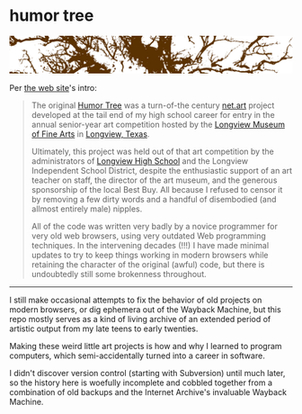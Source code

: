 # humor tree

<img src="./original/ht/images/tree_bg.gif">

Per [the web site][ht]'s intro:

> The original [Humor Tree][ht] was a turn-of-the century [net.art][] project
> developed at the tail end of my high school career for entry in the annual
> senior-year art competition hosted by the [Longview Museum of Fine
> Arts][lmfa] in [Longview, Texas][lv].
>
> Ultimately, this project was held out of that art competition by the
> administrators of [Longview High School][lhs] and the Longview Independent
> School District, despite the enthusiastic support of an art teacher on staff,
> the director of the art museum, and the generous sponsorship of the local
> Best Buy. All because I refused to censor it by removing a few dirty words
> and a handful of disembodied (and allmost entirely male) nipples.
>
> All of the code was written very badly by a novice programmer for very old
> web browsers, using very outdated Web programming techniques. In the
> intervening decades (!!!) I have made minimal updates to try to keep things
> working in modern browsers while retaining the character of the original
> (awful) code, but there is undoubtedly still some brokenness throughout.

---

I still make occasional attempts to fix the behavior of old projects on modern
browsers, or dig ephemera out of the Wayback Machine, but this repo mostly
serves as a kind of living archive of an extended period of artistic output
from my late teens to early twenties.

Making these weird little art projects is how and why I learned to program
computers, which semi-accidentally turned into a career in software.

I didn't discover version control (starting with Subversion) until much later,
so the history here is woefully incomplete and cobbled together from a
combination of old backups and the Internet Archive's invaluable Wayback
Machine.

[ht]: https://humortree.org/
[net.art]: https://en.wikipedia.org/wiki/Net.art
[lmfa]: https://www.lmfa.org/
[lv]: https://en.wikipedia.org/wiki/Longview%2C_Texas
[lhs]: https://en.wikipedia.org/wiki/Longview_High_School
[cfh]: http://www.foxhearne.com/

